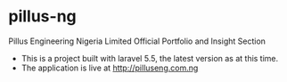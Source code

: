 # pillus-ng

Pillus Engineering Nigeria Limited Official Portfolio and Insight Section
- This is a project built with laravel 5.5, the latest version as at this time.
- The application is live at http://pilluseng.com.ng

